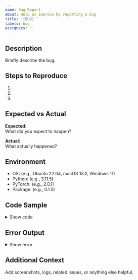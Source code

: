 ```yaml
---
name: Bug Report
about: Help us improve by reporting a bug
title: '[BUG] '
labels: bug
assignees: ''
---
```


## Description

Briefly describe the bug.

## Steps to Reproduce

1.
2.
3.

## Expected vs Actual

**Expected:**  
What did you expect to happen?

**Actual:**  
What actually happened?

## Environment

- OS: (e.g., Ubuntu 22.04, macOS 13.0, Windows 11)
- Python: (e.g., 3.11.5)
- PyTorch: (e.g., 2.0.1)
- Package: (e.g., 0.1.0)

## Code Sample

<details>
<summary>Show code</summary>

```python
# Minimal code to reproduce
```

</details>

## Error Output

<details>
<summary>Show error</summary>

```
Paste error messages or stack traces here
```

</details>

## Additional Context

Add screenshots, logs, related issues, or anything else helpful.
